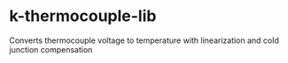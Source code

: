 k-thermocouple-lib
==================

Converts thermocouple voltage to temperature with linearization and cold junction compensation
